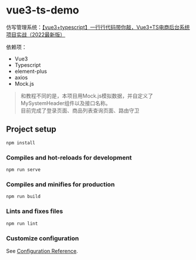 # vue3-ts-demo

仿写管理系统：[【vue3+typescript】一行行代码带你敲，Vue3+TS电商后台系统项目实战（2022最新版）](https://www.bilibili.com/video/BV1nr4y1G73d?p=1&vd_source=4ed45c6128b59b3e8c7b686539634ad3)

依赖项：
- Vue3
- Typescript
- element-plus
- axios
- Mock.js

> 和教程不同的是，本项目用Mock.js模拟数据，并自定义了MySystemHeader组件以及接口名称。  
> 目前完成了登录页面、商品列表查询页面、路由守卫

## Project setup
```
npm install
```

### Compiles and hot-reloads for development
```
npm run serve
```

### Compiles and minifies for production
```
npm run build
```

### Lints and fixes files
```
npm run lint
```

### Customize configuration
See [Configuration Reference](https://cli.vuejs.org/config/).
